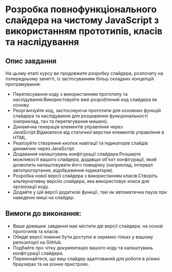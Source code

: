 # Розробка повнофункціонального слайдера на чистому JavaScript з використанням прототипів, класів та наслідування<br>

## Опис завдання

На цьому етапі курсу ви продовжите розробку слайдера, розпочату на попередньому занятті, із застосуванням більш складних концепцій програмування:

- Переписування коду з використанням прототипу та наслідування:Використовуйте вже розроблений код слайдера як основу.
- Реорганізуйте код, застосовуючи прототипи для основних функцій слайдера та наслідування для розширення функціональності (наприклад, тач та перетягування мишею).
- Динамічна генерація елементів управління через JavaScript:Відмовтеся від статичної верстки елементів управління в HTML.
- Реалізуйте створення кнопок навігації та індикаторів слайдів динамічно через JavaScript.
- Додавання налаштувань конфігурації слайдера:Розширте можливості вашого слайдера, додавши об'єкт конфігурації, який дозволить налаштовувати його поведінку (наприклад, інтервал автопрогортання, відображення індикаторів).
- Розробка нової версії слайдера з використанням класів:Створіть альтернативну версію слайдера, яка використовує класи для організації коду.
- Додайте у цій версії додаткові функції, такі як автоматична пауза при наведенні миші на слайдер.

## Вимоги до виконання:

- Ваше домашнє завдання має містити дві версії слайдера: на основі прототипів та класів.
- Обидві версії повинні бути доступні в окремих гілках у вашому репозиторії на GitHub.
- Подбайте про чітку документацію вашого коду та налаштувань конфігурації слайдера.
- Переконайтеся, що ваш слайдер адаптований для роботи в різних браузерах та на різних пристроях.
